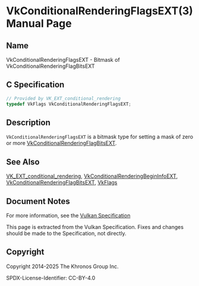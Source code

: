 # VkConditionalRenderingFlagsEXT(3) Manual Page

## Name

VkConditionalRenderingFlagsEXT - Bitmask of VkConditionalRenderingFlagBitsEXT



## [](#_c_specification)C Specification

```c++
// Provided by VK_EXT_conditional_rendering
typedef VkFlags VkConditionalRenderingFlagsEXT;
```

## [](#_description)Description

`VkConditionalRenderingFlagsEXT` is a bitmask type for setting a mask of zero or more [VkConditionalRenderingFlagBitsEXT](https://registry.khronos.org/vulkan/specs/latest/man/html/VkConditionalRenderingFlagBitsEXT.html).

## [](#_see_also)See Also

[VK\_EXT\_conditional\_rendering](https://registry.khronos.org/vulkan/specs/latest/man/html/VK_EXT_conditional_rendering.html), [VkConditionalRenderingBeginInfoEXT](https://registry.khronos.org/vulkan/specs/latest/man/html/VkConditionalRenderingBeginInfoEXT.html), [VkConditionalRenderingFlagBitsEXT](https://registry.khronos.org/vulkan/specs/latest/man/html/VkConditionalRenderingFlagBitsEXT.html), [VkFlags](https://registry.khronos.org/vulkan/specs/latest/man/html/VkFlags.html)

## [](#_document_notes)Document Notes

For more information, see the [Vulkan Specification](https://registry.khronos.org/vulkan/specs/latest/html/vkspec.html#VkConditionalRenderingFlagsEXT)

This page is extracted from the Vulkan Specification. Fixes and changes should be made to the Specification, not directly.

## [](#_copyright)Copyright

Copyright 2014-2025 The Khronos Group Inc.

SPDX-License-Identifier: CC-BY-4.0